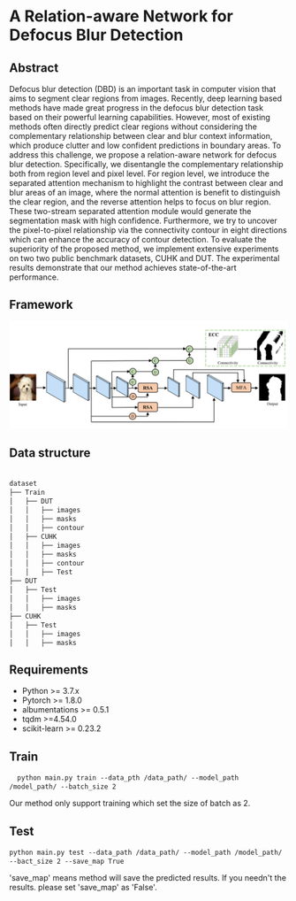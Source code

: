 # A Relation-aware Network for Defocus Blur Detection

## Abstract

Defocus blur detection (DBD) is an important task in computer vision that aims to segment clear regions from images. Recently, deep learning based methods have made great progress in the defocus blur detection task based on their powerful learning capabilities. However, most of existing methods often directly predict clear regions without considering the complementary relationship between clear and blur context information, which produce clutter and low confident predictions in boundary areas. To address this challenge, we propose a relation-aware network for defocus blur detection. Specifically, we disentangle the complementary relationship both from region level and pixel level. For region level, we introduce the separated attention mechanism to highlight the contrast between clear and blur areas of an image, where the normal attention is benefit to distinguish the clear region, and the reverse attention helps to focus on blur region. These two-stream separated attention module would generate the segmentation mask with high confidence. Furthermore, we try to uncover the pixel-to-pixel relationship via the connectivity contour in eight directions
which can enhance the accuracy of contour detection. To evaluate the superiority of the proposed method, we implement extensive experiments on two two public benchmark datasets, CUHK and DUT. The experimental results demonstrate that our method achieves state-of-the-art performance.

## Framework
![Image text](https://github.com/WAbur/RAN/blob/main/framework.png)

## Data structure

<pre><code>
dataset
├── Train
│   ├── DUT
│   │   ├── images
│   │   ├── masks
│   │   ├── contour
│   ├── CUHK
│   │   ├── images
│   │   ├── masks
│   │   ├── contour
│   │   ├── Test
├── DUT
│   ├── Test
│   │   ├── images
│   │   ├── masks
├── CUHK
│   ├── Test
│   │   ├── images
│   │   ├── masks
</code></pre>

## Requirements

* Python >= 3.7.x
* Pytorch >= 1.8.0
* albumentations >= 0.5.1
* tqdm >=4.54.0
* scikit-learn >= 0.23.2

## Train
```
  python main.py train --data_pth /data_path/ --model_path /model_path/ --batch_size 2
```
Our method only support training which set the size of batch as 2.

## Test  
  ```
  python main.py test --data_path /data_path/ --model_path /model_path/ --bact_size 2 --save_map True
  ```
'save_map' means method will save the predicted results. If you needn't the results. please set 'save_map' as 'False'.
